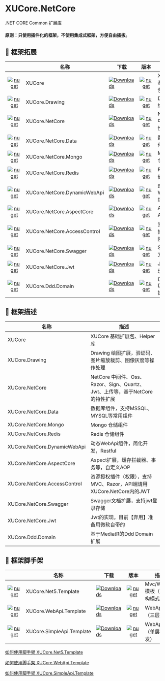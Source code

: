 ﻿# XUCore.NetCore

.NET CORE Common 扩展库


#### 原则：只使用插件化的框架，不使用集成式框架，方便自由插拔。


## 🥥 框架拓展

|                                                                                                                              | 名称                                       |下载|                                                                                          版本                                                                                           | 描述                       |
| :---------------------------------------------------------------------------------------------------------------------------------------------: | ------------------------------------------ |------------------------------------------ | :-------------------------------------------------------------------------------------------------------------------------------------------------------------------------------------: | -------------------------- |
|[![nuget](https://shields.io/badge/-Nuget-blue?cacheSeconds=604800)](https://www.nuget.org/packages/XUCore)                   | XUCore                                     | [![Downloads](https://img.shields.io/nuget/dt/XUCore.svg)](https://nuget.org/packages/XUCore)                                     |                                     [![nuget](https://img.shields.io/nuget/v/XUCore.svg?cacheSeconds=10800)](https://www.nuget.org/packages/XUCore)                                     | XUCore 基础扩展包              |
|[![nuget](https://shields.io/badge/-Nuget-blue?cacheSeconds=604800)](https://www.nuget.org/packages/XUCore.Drawing) | XUCore.Drawing | [![Downloads](https://img.shields.io/nuget/dt/XUCore.Drawing.svg)](https://nuget.org/packages/XUCore.Drawing)                                     | [![nuget](https://img.shields.io/nuget/v/XUCore.Drawing.svg?cacheSeconds=10800)](https://www.nuget.org/packages/XUCore.Drawing) | Drawing 绘图扩展 |
|[![nuget](https://shields.io/badge/-Nuget-blue?cacheSeconds=604800)](https://www.nuget.org/packages/XUCore.NetCore)   | XUCore.NetCore     |[![Downloads](https://img.shields.io/nuget/dt/XUCore.NetCore.svg)](https://nuget.org/packages/XUCore.NetCore)                                     |      [![nuget](https://img.shields.io/nuget/v/XUCore.NetCore.svg?cacheSeconds=10800)](https://www.nuget.org/packages/XUCore.NetCore)     | NetCore 中间件特性扩展          |
|[![nuget](https://shields.io/badge/-Nuget-blue?cacheSeconds=604800)](https://www.nuget.org/packages/XUCore.NetCore.Data)        | XUCore.NetCore.Data              | [![Downloads](https://img.shields.io/nuget/dt/XUCore.NetCore.Data.svg)](https://nuget.org/packages/XUCore.NetCore.Data)                                     |              [![nuget](https://img.shields.io/nuget/v/XUCore.NetCore.Data.svg?cacheSeconds=10800)](https://www.nuget.org/packages/XUCore.NetCore.Data)              | 数据库组件  |
|[![nuget](https://shields.io/badge/-Nuget-blue?cacheSeconds=604800)](https://www.nuget.org/packages/XUCore.NetCore.Mongo)     | XUCore.NetCore.Mongo         |[![Downloads](https://img.shields.io/nuget/dt/XUCore.NetCore.Mongo.svg)](https://nuget.org/packages/XUCore.NetCore.Mongo)                                     |          [![nuget](https://img.shields.io/nuget/v/XUCore.NetCore.Mongo.svg?cacheSeconds=10800)](https://www.nuget.org/packages/XUCore.NetCore.Mongo)         | Mongo 仓储组件      |
|[![nuget](https://shields.io/badge/-Nuget-blue?cacheSeconds=604800)](https://www.nuget.org/packages/XUCore.NetCore.Redis)   | XUCore.NetCore.Redis    |[![Downloads](https://img.shields.io/nuget/dt/XUCore.NetCore.Redis.svg)](https://nuget.org/packages/XUCore.NetCore.Redis)                                     |     [![nuget](https://img.shields.io/nuget/v/XUCore.NetCore.Redis.svg?cacheSeconds=10800)](https://www.nuget.org/packages/XUCore.NetCore.Redis)    | Redis 仓储组件 |
|[![nuget](https://shields.io/badge/-Nuget-blue?cacheSeconds=604800)](https://www.nuget.org/packages/XUCore.NetCore.DynamicWebApi)    | XUCore.NetCore.DynamicWebApi      |[![Downloads](https://img.shields.io/nuget/dt/XUCore.NetCore.DynamicWebApi.svg)](https://nuget.org/packages/XUCore.NetCore.DynamicWebApi)                                     |       [![nuget](https://img.shields.io/nuget/v/XUCore.NetCore.DynamicWebApi.svg?cacheSeconds=10800)](https://www.nuget.org/packages/XUCore.NetCore.DynamicWebApi)      | 动态WebApi组件      |
|[![nuget](https://shields.io/badge/-Nuget-blue?cacheSeconds=604800)](https://www.nuget.org/packages/XUCore.NetCore.AspectCore)   | XUCore.NetCore.AspectCore     |[![Downloads](https://img.shields.io/nuget/dt/XUCore.NetCore.AspectCore.svg)](https://nuget.org/packages/XUCore.NetCore.AspectCore)                                     |      [![nuget](https://img.shields.io/nuget/v/XUCore.NetCore.AspectCore.svg?cacheSeconds=10800)](https://www.nuget.org/packages/XUCore.NetCore.AspectCore)     | Aspect AOP扩展      |
|[![nuget](https://shields.io/badge/-Nuget-blue?cacheSeconds=604800)](https://www.nuget.org/packages/XUCore.NetCore.AccessControl)        | XUCore.NetCore.AccessControl              | [![Downloads](https://img.shields.io/nuget/dt/XUCore.NetCore.AccessControl.svg)](https://nuget.org/packages/XUCore.NetCore.AccessControl)                                     |              [![nuget](https://img.shields.io/nuget/v/XUCore.NetCore.AccessControl.svg?cacheSeconds=10800)](https://www.nuget.org/packages/XUCore.NetCore.AccessControl)              | 资源授权插件（权限）|
|[![nuget](https://shields.io/badge/-Nuget-blue?cacheSeconds=604800)](https://www.nuget.org/packages/XUCore.NetCore.Swagger)        | XUCore.NetCore.Swagger              | [![Downloads](https://img.shields.io/nuget/dt/XUCore.NetCore.Swagger.svg)](https://nuget.org/packages/XUCore.NetCore.Swagger)                                     |              [![nuget](https://img.shields.io/nuget/v/XUCore.NetCore.Swagger.svg?cacheSeconds=10800)](https://www.nuget.org/packages/XUCore.NetCore.Swagger)              | Swagger文档扩展     |
|[![nuget](https://shields.io/badge/-Nuget-blue?cacheSeconds=604800)](https://www.nuget.org/packages/XUCore.NetCore.Jwt)        | XUCore.NetCore.Jwt              | [![Downloads](https://img.shields.io/nuget/dt/XUCore.NetCore.Jwt.svg)](https://nuget.org/packages/XUCore.NetCore.Jwt)                                     |              [![nuget](https://img.shields.io/nuget/v/XUCore.NetCore.Jwt.svg?cacheSeconds=10800)](https://www.nuget.org/packages/XUCore.NetCore.Jwt)              | Jwt的实现      |
|[![nuget](https://shields.io/badge/-Nuget-blue?cacheSeconds=604800)](https://www.nuget.org/packages/XUCore.Ddd.Domain)        | XUCore.Ddd.Domain              |  [![Downloads](https://img.shields.io/nuget/dt/XUCore.Ddd.Domain.svg)](https://nuget.org/packages/XUCore.Ddd.Domain)                                     |             [![nuget](https://img.shields.io/nuget/v/XUCore.Ddd.Domain.svg?cacheSeconds=10800)](https://www.nuget.org/packages/XUCore.Ddd.Domain)              | Ddd Domain扩展      |


## 🥥 框架描述

| 名称										 |描述							|
| ------------------------------------------ |--------------------------	|
XUCore										 |XUCore 基础扩展包、Helper库              |
XUCore.Drawing								 |Drawing 绘图扩展，验证码、图片缩放裁剪、图像灰度等操作处理 |
XUCore.NetCore								 |NetCore 中间件、Oss、Razor、Sign、Quartz、Jwt、上传等，基于NetCore的特性扩展          |
XUCore.NetCore.Data							 |数据库组件，支持MSSQL、MYSQL等常用组件  |
XUCore.NetCore.Mongo						 |Mongo 仓储组件      |
XUCore.NetCore.Redis						 |Redis 仓储组件 |
XUCore.NetCore.DynamicWebApi				 |动态WebApi组件，简化开发，Restful       |
XUCore.NetCore.AspectCore					 |Aspect扩展，缓存拦截器、事务等，自定义AOP      |
XUCore.NetCore.AccessControl				 |资源授权插件（权限），支持MVC、Razor，API端请用XUCore.NetCore内的JWT      |
XUCore.NetCore.Swagger						 |Swagger文档扩展，支持jwt登录存储      |
XUCore.NetCore.Jwt							 |Jwt的实现，目前【弃用】准备用微软自带的      |
XUCore.Ddd.Domain							 |基于MediatR的Ddd Domain扩展      |


## 🍄 框架脚手架

|                                                                                                                                  |    名称                          |  下载                             |                                                                                 版本                                                                                 | 描述                   |
| :--------------------------------------------------------------------------------------------------------------------------------------: | -------------------------------- |-------------------------------- | :------------------------------------------------------------------------------------------------------------------------------------------------------------------: | ---------------------- |
|[![nuget](https://shields.io/badge/-Nuget-blue?cacheSeconds=604800)](https://www.nuget.org/packages/XUCore.Net5.Template)        | XUCore.Net5.Template              |[![Downloads](https://img.shields.io/nuget/dt/XUCore.Net5.Template.svg)](https://nuget.org/packages/XUCore.Net5.Template)              |              [![nuget](https://img.shields.io/nuget/v/XUCore.Net5.Template.svg?cacheSeconds=10800)](https://www.nuget.org/packages/XUCore.Net5.Template)              | Mvc/WebApi 模板（Ddd架构模式）               |
|[![nuget](https://shields.io/badge/-Nuget-blue?cacheSeconds=604800)](https://www.nuget.org/packages/XUCore.WebApi.Template)        | XUCore.WebApi.Template              |[![Downloads](https://img.shields.io/nuget/dt/XUCore.WebApi.Template.svg)](https://nuget.org/packages/XUCore.WebApi.Template)              |              [![nuget](https://img.shields.io/nuget/v/XUCore.WebApi.Template.svg?cacheSeconds=10800)](https://www.nuget.org/packages/XUCore.WebApi.Template)              | WebApi 模板（三层模式）           |
|[![nuget](https://shields.io/badge/-Nuget-blue?cacheSeconds=604800)](https://www.nuget.org/packages/XUCore.SimpleApi.Template)        | XUCore.SimpleApi.Template              |[![Downloads](https://img.shields.io/nuget/dt/XUCore.SimpleApi.Template.svg)](https://nuget.org/packages/XUCore.SimpleApi.Template)              |              [![nuget](https://img.shields.io/nuget/v/XUCore.SimpleApi.Template.svg?cacheSeconds=10800)](https://www.nuget.org/packages/XUCore.SimpleApi.Template)              | WebApi 模板（单层快速开发）        |

[如何使用脚手架 XUCore.Net5.Template](https://github.com/xuyiazl/XUCore.NetCore/tree/master/template/XUCore.Net5.Template)

[如何使用脚手架 XUCore.WebApi.Template](https://github.com/xuyiazl/XUCore.NetCore/tree/master/template/XUCore.WebApi.Template)

[如何使用脚手架 XUCore.SimpleApi.Template](https://github.com/xuyiazl/XUCore.NetCore/tree/master/template/XUCore.SimpleApi.Template)
